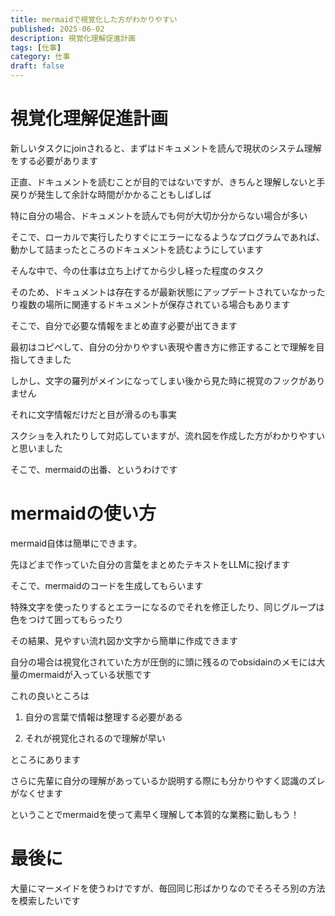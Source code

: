 ```yaml
---
title: mermaidで視覚化した方がわかりやすい
published: 2025-06-02
description: 視覚化理解促進計画
tags: [仕事]
category: 仕事
draft: false
---
```


# 視覚化理解促進計画

新しいタスクにjoinされると、まずはドキュメントを読んで現状のシステム理解をする必要があります

正直、ドキュメントを読むことが目的ではないですが、きちんと理解しないと手戻りが発生して余計な時間がかかることもしばしば

特に自分の場合、ドキュメントを読んでも何が大切か分からない場合が多い

そこで、ローカルで実行したりすぐにエラーになるようなプログラムであれば、動かして詰まったところのドキュメントを読むようにしています

そんな中で、今の仕事は立ち上げてから少し経った程度のタスク

そのため、ドキュメントは存在するが最新状態にアップデートされていなかったり複数の場所に関連するドキュメントが保存されている場合もあります

そこで、自分で必要な情報をまとめ直す必要が出てきます

最初はコピペして、自分の分かりやすい表現や書き方に修正することで理解を目指してきました

しかし、文字の羅列がメインになってしまい後から見た時に視覚のフックがありません

それに文字情報だけだと目が滑るのも事実

スクショを入れたりして対応していますが、流れ図を作成した方がわかりやすいと思いました

そこで、mermaidの出番、というわけです


# mermaidの使い方

mermaid自体は簡単にできます。

先ほどまで作っていた自分の言葉をまとめたテキストをLLMに投げます

そこで、mermaidのコードを生成してもらいます

特殊文字を使ったりするとエラーになるのでそれを修正したり、同じグループは色をつけて囲ってもらったり

その結果、見やすい流れ図か文字から簡単に作成できます

自分の場合は視覚化されていた方が圧倒的に頭に残るのでobsidainのメモには大量のmermaidが入っている状態です

これの良いところは

1. 自分の言葉で情報は整理する必要がある

2. それが視覚化されるので理解が早い

ところにあります

さらに先輩に自分の理解があっているか説明する際にも分かりやすく認識のズレがなくせます

ということでmermaidを使って素早く理解して本質的な業務に勤しもう！

# 最後に

大量にマーメイドを使うわけですが、毎回同じ形ばかりなのでそろそろ別の方法を模索したいです


